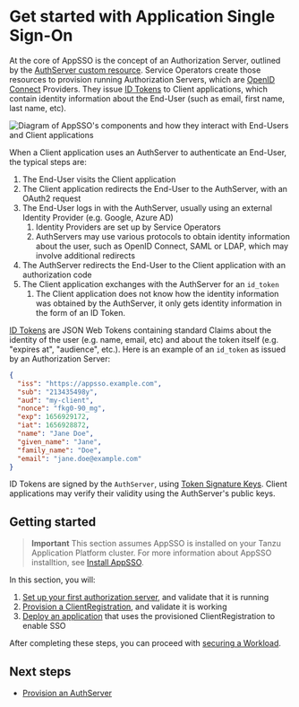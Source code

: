 # Get started with Application Single Sign-On

At the core of AppSSO is the concept of an Authorization Server, outlined by
the [AuthServer custom resource](../crds/authserver.md). Service Operators create those resources to provision running
Authorization Servers, which are [OpenID Connect](https://openid.net/specs/openid-connect-core-1_0.html)
Providers. They issue [ID Tokens](https://openid.net/specs/openid-connect-core-1_0.html#IDToken) to Client applications,
which contain identity information about the End-User (such as email, first name, last name, etc).

![Diagram of AppSSO's components and how they interact with End-Users and Client applications](../../images/app-sso/appsso-concepts.png)

When a Client application uses an AuthServer to authenticate an End-User, the typical steps are:

1. The End-User visits the Client application
2. The Client application redirects the End-User to the AuthServer, with an OAuth2 request
3. The End-User logs in with the AuthServer, usually using an external Identity Provider (e.g. Google, Azure AD)
    1. Identity Providers are set up by Service Operators
    2. AuthServers may use various protocols to obtain identity information about the user, such as OpenID Connect, SAML
       or LDAP, which may involve additional redirects
4. The AuthServer redirects the End-User to the Client application with an authorization code
5. The Client application exchanges with the AuthServer for an `id_token`
    1. The Client application does not know how the identity information was obtained by the AuthServer, it only gets
       identity information in the form of an ID Token.

[ID Tokens](https://openid.net/specs/openid-connect-core-1_0.html#IDToken) are JSON Web Tokens containing standard
Claims about the identity of the user (e.g. name, email, etc) and about the token itself (e.g. "expires at", "audience",
etc.). Here is an example of an `id_token` as issued by an Authorization Server:

```json
{
  "iss": "https://appsso.example.com",
  "sub": "213435498y",
  "aud": "my-client",
  "nonce": "fkg0-90_mg",
  "exp": 1656929172,
  "iat": 1656928872,
  "name": "Jane Doe",
  "given_name": "Jane",
  "family_name": "Doe",
  "email": "jane.doe@example.com"
}
```

ID Tokens are signed by the `AuthServer`, using [Token Signature Keys](../service-operators/token-signature.md). Client
applications may verify their validity using the AuthServer's public keys.

## Getting started

> **Important** This section assumes AppSSO is installed on your Tanzu Application Platform cluster. 
For more information about AppSSO installtion, see [Install AppSSO](../platform-operators/installation.hbs.md).

In this section, you will:

1. [Set up your first authorization server](provision-auth-server.md), and validate that it is running
1. [Provision a ClientRegistration](client-registration.md), and validate it is working
1. [Deploy an application](application.md) that uses the provisioned ClientRegistration to enable SSO

After completing these steps, you can proceed with 
[securing a Workload](../app-operators/tutorials/securing-first-workload.md).

## <a id='next-steps'></a>Next steps

- [Provision an AuthServer](provision-auth-server.md)
